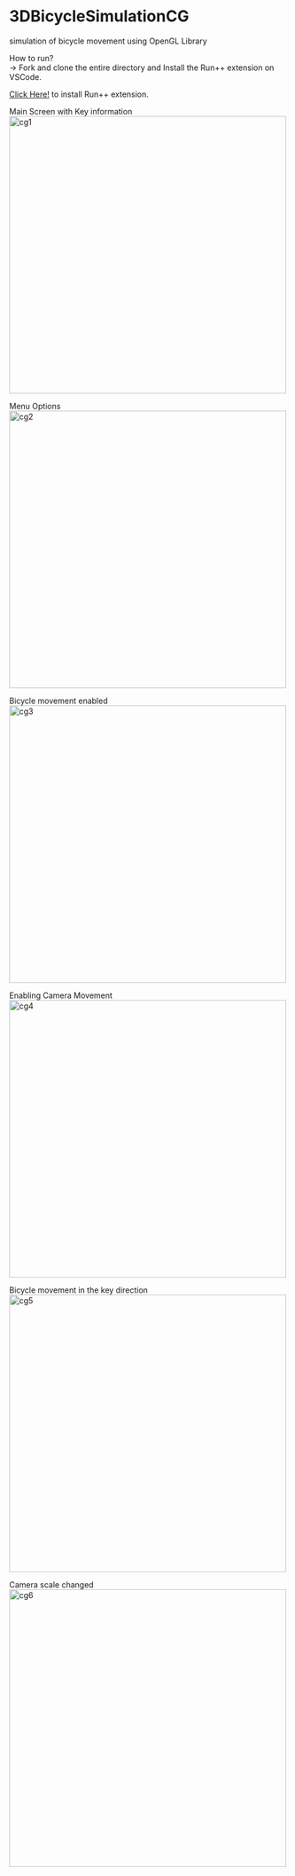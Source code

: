 # 3DBicycleSimulationCG
simulation of bicycle movement using OpenGL Library

How to run? <br />
-> Fork and clone the entire directory and Install the Run++ extension on VSCode.

<a href="https://marketplace.visualstudio.com/items?itemName=AlbinBD.run" target="_blank">Click Here!</a> to install Run++ extension.

Main Screen with Key information
<img width="500" alt="cg1" src="https://github.com/InfiniteN00b/3DBicycleSimulationCG/assets/96782523/e6973571-7fca-41ca-b692-3c80aa849952">

Menu Options
<img width="500" alt="cg2" src="https://github.com/InfiniteN00b/3DBicycleSimulationCG/assets/96782523/3842d07f-a826-4692-9896-82debfef64a6">

Bicycle movement enabled
<img width="500" alt="cg3" src="https://github.com/InfiniteN00b/3DBicycleSimulationCG/assets/96782523/a0c4b046-72a5-4bd9-912c-25341cc134dc">

Enabling Camera Movement
<img width="500" alt="cg4" src="https://github.com/InfiniteN00b/3DBicycleSimulationCG/assets/96782523/352684f4-26ce-460c-9368-52279a09c7eb">

Bicycle movement in the key direction
<img width="500" alt="cg5" src="https://github.com/InfiniteN00b/3DBicycleSimulationCG/assets/96782523/cb871b4b-a96d-49a8-a66b-364842b803f8">

Camera scale changed
<img width="500" alt="cg6" src="https://github.com/InfiniteN00b/3DBicycleSimulationCG/assets/96782523/9c0d4902-a5a2-4e5f-8b67-d025e13c26ea">
